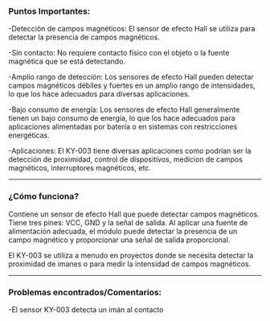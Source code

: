 
### Puntos Importantes:

-Detección de campos magnéticos: El sensor de efecto Hall se utiliza para detectar la presencia de campos magnéticos.

-Sin contacto: No requiere contacto físico con el objeto o la fuente magnética que se está detectando.

-Amplio rango de detección: Los sensores de efecto Hall pueden detectar campos magnéticos débiles y fuertes en un amplio rango de intensidades, lo que los hace adecuados para diversas aplicaciones.

-Bajo consumo de energía: Los sensores de efecto Hall generalmente tienen un bajo consumo de energía, lo que los hace adecuados para aplicaciones alimentadas por batería o en sistemas con restricciones energéticas.

-Aplicaciones: El KY-003 tiene diversas aplicaciones como podrían ser la detección de proximidad, control de dispositivos, medicion de campos magnéticos, interruptores magnéticos, etc.

----------------------------
### ¿Cómo funciona?

Contiene un sensor de efecto Hall que puede detectar campos magnéticos. Tiene tres pines: VCC, GND y la señal de salida. Al aplicar una fuente de alimentación adecuada, el módulo puede detectar la presencia de un campo magnético y proporcionar una señal de salida proporcional.

El KY-003 se utiliza a menudo en proyectos donde se necesita detectar la proximidad de imanes o para medir la intensidad de campos magnéticos.

----------------------------
### Problemas encontrados/Comentarios:

-El sensor KY-003 detecta un imán al contacto 
